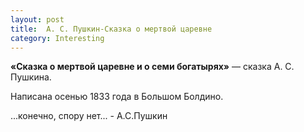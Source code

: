 ```yaml
---
layout: post
title:  А. С. Пушкин-Сказка о мертвой царевне
category: Interesting
---
```


**«Сказка о мертвой царевне и о семи богатырях»** — сказка А. С. Пушкина. 

Написана осенью 1833 года в Большом Болдино.

...конечно, спору нет... - А.С.Пушкин